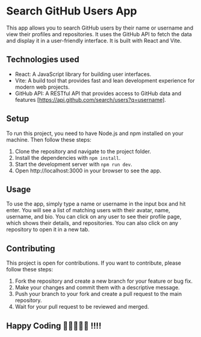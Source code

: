 # Search GitHub Users App
This app allows you to search GitHub users by their name or username and view their profiles and repositories. It uses the GitHub API to fetch the data and display it in a user-friendly interface. It is built with React and Vite.

## Technologies used

- React: A JavaScript library for building user interfaces.
- Vite: A build tool that provides fast and lean development experience for modern web projects.
- GitHub API: A RESTful API that provides access to GitHub data and features [https://api.github.com/search/users?q=username].

## Setup

To run this project, you need to have Node.js and npm installed on your machine. Then follow these steps:

1. Clone the repository and navigate to the project folder.
2. Install the dependencies with `npm install`.
3. Start the development server with `npm run dev`.
4. Open http://localhost:3000 in your browser to see the app.

## Usage

To use the app, simply type a name or username in the input box and hit enter. You will see a list of matching users with their avatar, name, username, and bio. You can click on any user to see their profile page, which shows their details, and repositories. You can also click on any repository to open it in a new tab.

## Contributing

This project is open for contributions. If you want to contribute, please follow these steps:

1. Fork the repository and create a new branch for your feature or bug fix.
2. Make your changes and commit them with a descriptive message.
3. Push your branch to your fork and create a pull request to the main repository.
4. Wait for your pull request to be reviewed and merged.

## Happy Coding 👨‍💻🚀🔥😎 !!!!
   
